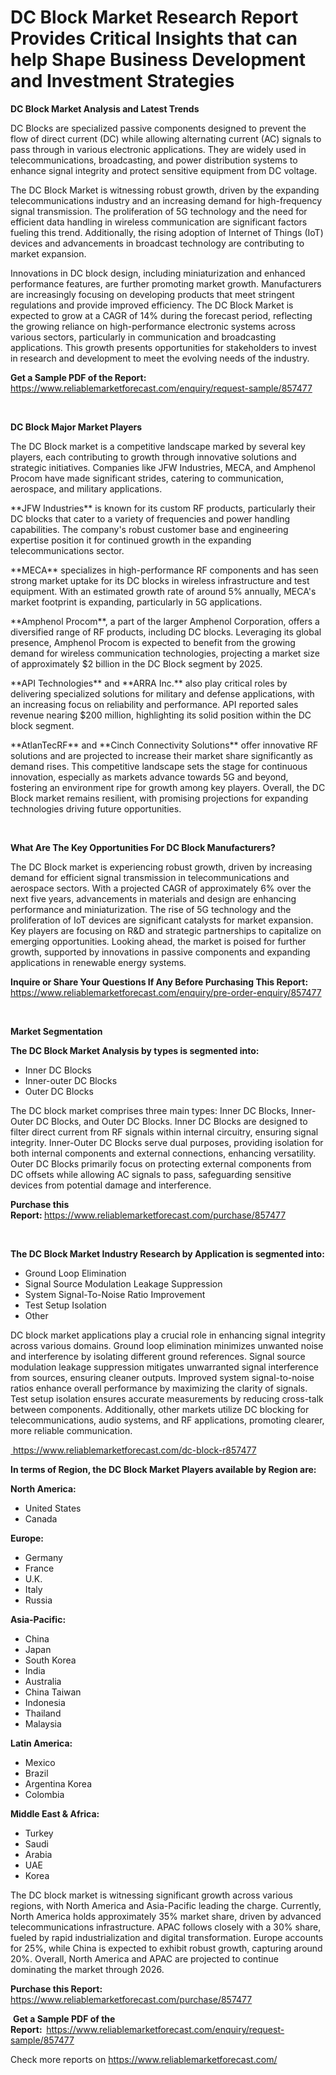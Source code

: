 <p><h1>DC Block Market Research Report Provides Critical Insights that can help Shape Business Development and Investment Strategies</h1></p><p><strong>DC Block Market Analysis and Latest Trends</strong></p>
<p><p>DC Blocks are specialized passive components designed to prevent the flow of direct current (DC) while allowing alternating current (AC) signals to pass through in various electronic applications. They are widely used in telecommunications, broadcasting, and power distribution systems to enhance signal integrity and protect sensitive equipment from DC voltage.</p><p>The DC Block Market is witnessing robust growth, driven by the expanding telecommunications industry and an increasing demand for high-frequency signal transmission. The proliferation of 5G technology and the need for efficient data handling in wireless communication are significant factors fueling this trend. Additionally, the rising adoption of Internet of Things (IoT) devices and advancements in broadcast technology are contributing to market expansion.</p><p>Innovations in DC block design, including miniaturization and enhanced performance features, are further promoting market growth. Manufacturers are increasingly focusing on developing products that meet stringent regulations and provide improved efficiency. The DC Block Market is expected to grow at a CAGR of 14% during the forecast period, reflecting the growing reliance on high-performance electronic systems across various sectors, particularly in communication and broadcasting applications. This growth presents opportunities for stakeholders to invest in research and development to meet the evolving needs of the industry.</p></p>
<p><strong>Get a Sample PDF of the Report:&nbsp;</strong> <a href="https://www.reliablemarketforecast.com/enquiry/request-sample/857477?utm_campaign=2235&utm_medium=2&utm_source=Github&utm_content=ia&utm_term=06042025&utm_id=dc-block">https://www.reliablemarketforecast.com/enquiry/request-sample/857477</a></p>
<p>&nbsp;</p>
<p><strong>DC Block Major Market Players</strong></p>
<p><p>The DC Block market is a competitive landscape marked by several key players, each contributing to growth through innovative solutions and strategic initiatives. Companies like JFW Industries, MECA, and Amphenol Procom have made significant strides, catering to communication, aerospace, and military applications.</p><p>**JFW Industries** is known for its custom RF products, particularly their DC blocks that cater to a variety of frequencies and power handling capabilities. The company's robust customer base and engineering expertise position it for continued growth in the expanding telecommunications sector.</p><p>**MECA** specializes in high-performance RF components and has seen strong market uptake for its DC blocks in wireless infrastructure and test equipment. With an estimated growth rate of around 5% annually, MECA's market footprint is expanding, particularly in 5G applications.</p><p>**Amphenol Procom**, a part of the larger Amphenol Corporation, offers a diversified range of RF products, including DC blocks. Leveraging its global presence, Amphenol Procom is expected to benefit from the growing demand for wireless communication technologies, projecting a market size of approximately $2 billion in the DC Block segment by 2025.</p><p>**API Technologies** and **ARRA Inc.** also play critical roles by delivering specialized solutions for military and defense applications, with an increasing focus on reliability and performance. API reported sales revenue nearing $200 million, highlighting its solid position within the DC block segment.</p><p>**AtlanTecRF** and **Cinch Connectivity Solutions** offer innovative RF solutions and are projected to increase their market share significantly as demand rises. This competitive landscape sets the stage for continuous innovation, especially as markets advance towards 5G and beyond, fostering an environment ripe for growth among key players. Overall, the DC Block market remains resilient, with promising projections for expanding technologies driving future opportunities.</p></p>
<p>&nbsp;</p>
<p><strong>What Are The Key Opportunities For DC Block Manufacturers?</strong></p>
<p><p>The DC Block market is experiencing robust growth, driven by increasing demand for efficient signal transmission in telecommunications and aerospace sectors. With a projected CAGR of approximately 6% over the next five years, advancements in materials and design are enhancing performance and miniaturization. The rise of 5G technology and the proliferation of IoT devices are significant catalysts for market expansion. Key players are focusing on R&D and strategic partnerships to capitalize on emerging opportunities. Looking ahead, the market is poised for further growth, supported by innovations in passive components and expanding applications in renewable energy systems.</p></p>
<p><strong>Inquire or Share Your Questions If Any Before Purchasing This Report:</strong> <a href="https://www.reliablemarketforecast.com/enquiry/pre-order-enquiry/857477?utm_campaign=2235&utm_medium=2&utm_source=Github&utm_content=ia&utm_term=06042025&utm_id=dc-block">https://www.reliablemarketforecast.com/enquiry/pre-order-enquiry/857477</a></p>
<p>&nbsp;</p>
<p><strong>Market Segmentation</strong></p>
<p><strong>The DC Block Market Analysis by types is segmented into:</strong></p>
<p><ul><li>Inner DC Blocks</li><li>Inner-outer DC Blocks</li><li>Outer DC Blocks</li></ul></p>
<p><p>The DC block market comprises three main types: Inner DC Blocks, Inner-Outer DC Blocks, and Outer DC Blocks. Inner DC Blocks are designed to filter direct current from RF signals within internal circuitry, ensuring signal integrity. Inner-Outer DC Blocks serve dual purposes, providing isolation for both internal components and external connections, enhancing versatility. Outer DC Blocks primarily focus on protecting external components from DC offsets while allowing AC signals to pass, safeguarding sensitive devices from potential damage and interference.</p></p>
<p><strong>Purchase this Report:&nbsp;</strong><a href="https://www.reliablemarketforecast.com/purchase/857477?utm_campaign=2235&utm_medium=2&utm_source=Github&utm_content=ia&utm_term=06042025&utm_id=dc-block">https://www.reliablemarketforecast.com/purchase/857477</a></p>
<p>&nbsp;</p>
<p><strong>The DC Block Market Industry Research by Application is segmented into:</strong></p>
<p><ul><li>Ground Loop Elimination</li><li>Signal Source Modulation Leakage Suppression</li><li>System Signal-To-Noise Ratio Improvement</li><li>Test Setup Isolation</li><li>Other</li></ul></p>
<p><p>DC block market applications play a crucial role in enhancing signal integrity across various domains. Ground loop elimination minimizes unwanted noise and interference by isolating different ground references. Signal source modulation leakage suppression mitigates unwarranted signal interference from sources, ensuring cleaner outputs. Improved system signal-to-noise ratios enhance overall performance by maximizing the clarity of signals. Test setup isolation ensures accurate measurements by reducing cross-talk between components. Additionally, other markets utilize DC blocking for telecommunications, audio systems, and RF applications, promoting clearer, more reliable communication.</p></p>
<p><a href="https://www.reliablemarketforecast.com/dc-block-r857477?utm_campaign=2235&utm_medium=2&utm_source=Github&utm_content=ia&utm_term=06042025&utm_id=dc-block">&nbsp;https://www.reliablemarketforecast.com/dc-block-r857477</a></p>
<p><strong>In terms of Region, the DC Block Market Players available by Region are:</strong></p>
<p>
    <p> <strong> North America: </strong>
        <ul>
            <li>United States</li>
            <li>Canada</li>
        </ul>
        </p> 
    <p> <strong> Europe: </strong>
        <ul>
            <li>Germany</li>
            <li>France</li>
            <li>U.K.</li>
            <li>Italy</li>
            <li>Russia</li>
        </ul>
        </p> 
    <p> <strong> Asia-Pacific: </strong>
        <ul>
            <li>China</li>
            <li>Japan</li>
            <li>South Korea</li>
            <li>India</li>
            <li>Australia</li>
            <li>China Taiwan</li>
            <li>Indonesia</li>
            <li>Thailand</li>
            <li>Malaysia</li>
        </ul>
        </p> 
    <p> <strong> Latin America: </strong>
        <ul>
            <li>Mexico</li>
            <li>Brazil</li>
            <li>Argentina Korea</li>
            <li>Colombia</li>
        </ul>
        </p> 
    <p> <strong> Middle East & Africa: </strong>
        <ul>
            <li>Turkey</li>
            <li>Saudi</li>
            <li>Arabia</li>
            <li>UAE</li>
            <li>Korea</li>
        </ul>
    </p>
    </p>
<p><p>The DC block market is witnessing significant growth across various regions, with North America and Asia-Pacific leading the charge. Currently, North America holds approximately 35% market share, driven by advanced telecommunications infrastructure. APAC follows closely with a 30% share, fueled by rapid industrialization and digital transformation. Europe accounts for 25%, while China is expected to exhibit robust growth, capturing around 20%. Overall, North America and APAC are projected to continue dominating the market through 2026.</p></p>
<p><strong>Purchase this Report: </strong><a href="https://www.reliablemarketforecast.com/purchase/857477?utm_campaign=2235&utm_medium=2&utm_source=Github&utm_content=ia&utm_term=06042025&utm_id=dc-block">https://www.reliablemarketforecast.com/purchase/857477</a></p>
<p>&nbsp;<strong>Get a Sample PDF of the Report:&nbsp;&nbsp;</strong><a href="https://www.reliablemarketforecast.com/enquiry/request-sample/857477?utm_campaign=2235&utm_medium=2&utm_source=Github&utm_content=ia&utm_term=06042025&utm_id=dc-block">https://www.reliablemarketforecast.com/enquiry/request-sample/857477</a></p>
<p><strong></strong></p>
<p>Check more reports on <a href="https://www.reliablemarketforecast.com/?utm_campaign=2235&utm_medium=2&utm_source=Github&utm_content=ia&utm_term=06042025&utm_id=dc-block">https://www.reliablemarketforecast.com/</a></p>